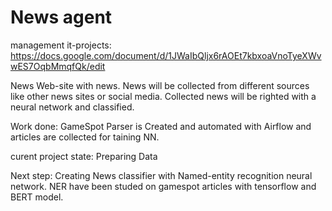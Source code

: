 # News agent

management it-projects: https://docs.google.com/document/d/1JWaIbQljx6rAOEt7kbxoaVnoTyeXWvwES7OqbMmqfQk/edit

News Web-site with news. News will be collected from different sources like other news sites or social media. Collected news will be righted with a neural network and classified. 

Work done: GameSpot Parser is Created and automated with Airflow and articles are collected for taining NN.

curent project state: Preparing Data

Next step: Creating News classifier with Named-entity recognition neural network.
NER have been studed on gamespot articles with tensorflow and BERT model.